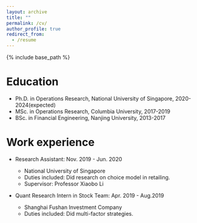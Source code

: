```yaml
---
layout: archive
title: ""
permalink: /cv/
author_profile: true
redirect_from:
  - /resume
---
```


{% include base_path %}

Education
======
* Ph.D. in Operations Research, National University of Singapore, 2020-2024(expected)
* MSc. in Operations Research, Columbia University, 2017-2019
* BSc. in Financial Engineering, Nanjing University, 2013-2017



Work experience
======
* Research Assistant: Nov. 2019 - Jun. 2020 
  * National University of Singapore
  * Duties included: Did research on choice model in retailing.
  * Supervisor: Professor Xiaobo Li

* Quant Research Intern in Stock Team: Apr. 2019 - Aug.2019
  * Shanghai Fushan Investment Company
  * Duties included: Did multi-factor strategies.
  
<!--
Skills
======
* Skill 1
* Skill 2
  * Sub-skill 2.1
  * Sub-skill 2.2
  * Sub-skill 2.3
* Skill 3

Publications
======
  <ul>{% for post in site.publications %}
    {% include archive-single-cv.html %}
  {% endfor %}</ul>
  
Talks
======
  <ul>{% for post in site.talks %}
    {% include archive-single-talk-cv.html %}
  {% endfor %}</ul>
  
Teaching
======
  <ul>{% for post in site.teaching %}
    {% include archive-single-cv.html %}
  {% endfor %}</ul>
  
Service and leadership
======
* Currently signed in to 49 different slack teams

-->
